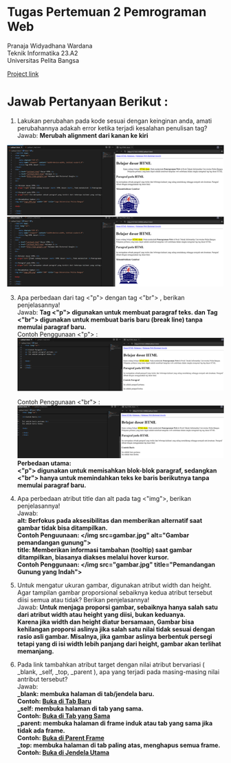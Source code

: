 # Tugas Pertemuan 2 Pemrograman Web 

Pranaja Widyadhana Wardana <br>
Teknik Informatika 23.A2 <br>
Universitas Pelita Bangsa

[Project link](https://pranaa22.github.io/Lab1Web/)

# Jawab Pertanyaan Berikut : 
1. Lakukan perubahan pada kode sesuai dengan keinginan anda, amati perubahannya adakah 
error ketika terjadi kesalahan penulisan tag? <br>
  Jawab:
  <b>Merubah alignment dari kanan ke kiri </b><br>
  <img src="/PemWeb2no1.png" img>
  <img src="/PemWeb2no2.png" img>


3. Apa perbedaan dari tag <"p"> dengan tag <"br"> , berikan penjelasannya!<br>
   Jawab: <b>Tag <"p"> digunakan untuk membuat paragraf teks. dan Tag <"br"> digunakan untuk membuat baris baru (break line) tanpa memulai paragraf baru.</b> <br>
     Contoh Penggunaan <"p"> : <br>
     <img src="/p.png" img> <br>
     
     Contoh Penggunaan <"br"> : <br>
     <img src="/br.png" img> <br>
   <b>Perbedaan utama: <br>
   <"p"> digunakan untuk memisahkan blok-blok paragraf, sedangkan <"br"> hanya untuk memindahkan teks ke baris berikutnya tanpa memulai paragraf baru.</b> <br>

4. Apa perbedaan atribut title dan alt pada tag <"img">, berikan penjelasannya! <br>
  Jawab: <br>
  <b>alt: Berfokus pada aksesibilitas dan memberikan alternatif saat gambar tidak bisa ditampilkan. <br>
  Contoh Penguunaan: </img src=gambar.jpg" alt="Gambar pemandangan gunung"> <br>
  title: Memberikan informasi tambahan (tooltip) saat gambar ditampilkan, biasanya diakses melalui hover kursor.<br>
  Contoh Penggunaan: </img src="gambar.jpg" title="Pemandangan Gunung yang Indah"> </b> <br>

5. Untuk mengatur ukuran gambar, digunakan atribut width dan height. Agar tampilan gambar 
proporsional sebaiknya kedua atribut tersebut diisi semua atau tidak? Berikan penjelasannya!<br>
Jawab: <b> Untuk menjaga proporsi gambar, sebaiknya hanya salah satu dari atribut width atau height yang diisi, bukan keduanya. <br>
Karena jika width dan height diatur bersamaan, Gambar bisa kehilangan proporsi aslinya jika salah satu nilai tidak sesuai dengan rasio asli gambar. Misalnya, jika gambar aslinya berbentuk persegi tetapi yang di isi width lebih panjang dari height, gambar akan terlihat memanjang.</b> <br>

6. Pada link tambahkan atribut target dengan nilai atribut bervariasi ( _blank, _self, _top, 
_parent ), apa yang terjadi pada masing-masing nilai antribut tersebut? <br>
Jawab: <br>
<b>_blank: membuka halaman di tab/jendela baru. <br>
Contoh: <a href="https://contoh.com" target="_blank">Buka di Tab Baru</a> <br>
_self: membuka halaman di tab yang sama. <br>
Contoh: <a href="https://contoh2.com" target="_self">Buka di Tab yang Sama</a> <br>
_parent: membuka halaman di frame induk atau tab yang sama jika tidak ada frame.<br>
Contoh: <a href="https://contoh3.com" target="_parent">Buka di Parent Frame</a> <br>
_top: membuka halaman di tab paling atas, menghapus semua frame. <br>
Contoh: <a href="https://example.com" target="_top">Buka di Jendela Utama</a> </b>


 
